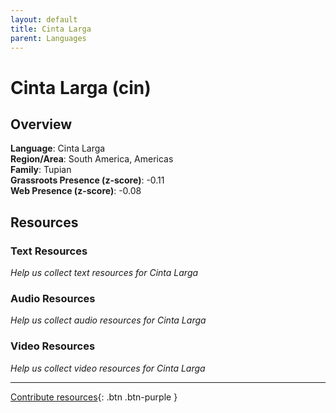 ```yaml
---
layout: default
title: Cinta Larga
parent: Languages
---
```


# Cinta Larga (cin)

## Overview

**Language**: Cinta Larga  
**Region/Area**: South America, Americas  
**Family**: Tupian  
**Grassroots Presence (z-score)**: -0.11  
**Web Presence (z-score)**: -0.08  

## Resources

### Text Resources
*Help us collect text resources for Cinta Larga*

### Audio Resources
*Help us collect audio resources for Cinta Larga*

### Video Resources
*Help us collect video resources for Cinta Larga*

---

[Contribute resources](https://forms.office.com/e/1SfLJx3u1r){: .btn .btn-purple }
